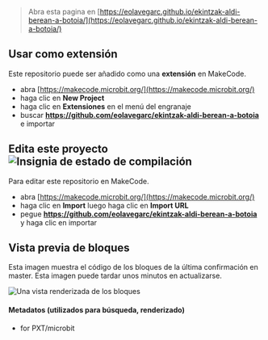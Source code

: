 
> Abra esta pagina en [https://eolavegarc.github.io/ekintzak-aldi-berean-a-botoia/](https://eolavegarc.github.io/ekintzak-aldi-berean-a-botoia/)

## Usar como extensión

Este repositorio puede ser añadido como una **extensión** en MakeCode.

* abra [https://makecode.microbit.org/](https://makecode.microbit.org/)
* haga clic en **New Project**
* haga clic en **Extensiones** en el menú del engranaje
* buscar **https://github.com/eolavegarc/ekintzak-aldi-berean-a-botoia** e importar

## Edita este proyecto ![Insignia de estado de compilación](https://github.com/eolavegarc/ekintzak-aldi-berean-a-botoia/workflows/MakeCode/badge.svg)

Para editar este repositorio en MakeCode.

* abra [https://makecode.microbit.org/](https://makecode.microbit.org/)
* haga clic en **Import** luego haga clic en **Import URL**
* pegue **https://github.com/eolavegarc/ekintzak-aldi-berean-a-botoia** y haga clic en importar

## Vista previa de bloques

Esta imagen muestra el código de los bloques de la última confirmación en master.
Esta imagen puede tardar unos minutos en actualizarse.

![Una vista renderizada de los bloques](https://github.com/eolavegarc/ekintzak-aldi-berean-a-botoia/raw/master/.github/makecode/blocks.png)

#### Metadatos (utilizados para búsqueda, renderizado)

* for PXT/microbit
<script src="https://makecode.com/gh-pages-embed.js"></script><script>makeCodeRender("{{ site.makecode.home_url }}", "{{ site.github.owner_name }}/{{ site.github.repository_name }}");</script>
